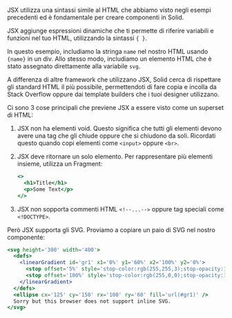 JSX utilizza una sintassi simile al HTML che abbiamo visto negli esempi precedenti ed è fondamentale
per creare componenti in Solid.

JSX aggiunge espressioni dinamiche che ti permette di riferire variabili e funzioni nel tuo HTML,
utilizzando la sintassi `{ }`.

In questo esempio, includiamo la stringa `name` nel nostro HTML usando `{name}` in un div.
Allo stesso modo, includiamo un elemento HTML che è stato assegnato direttamente alla variabile `svg`.

A differenza di altre framework che utilizzano JSX, Solid cerca di rispettare gli standard HTML
il più possibile, permettendoti di fare copia e incolla da Stack Overflow oppure dai template builders che i tuoi designer utilizzano.

Ci sono 3 cose principali che previene JSX a essere visto come un superset di HTML:

1. JSX non ha elementi void. Questo significa che tutti gli elementi devono avere una tag che gli chiude oppure
   che si chiudono da soli. Ricordati questo quando copi elementi come `<input>` oppure `<br>`.

2. JSX deve ritornare un solo elemento. Per rappresentare più elementi insieme, utilizza un Fragment:

   ```jsx
   <>
     <h1>Title</h1>
     <p>Some Text</p>
   </>
   ```

3. JSX non sopporta commenti HTML `<!--...-->` oppure tag speciali come `<!DOCTYPE>`.

Però JSX supporta gli SVG. Proviamo a copiare un paio di SVG nel nostro componente:

```jsx
<svg height='300' width='400'>
  <defs>
    <linearGradient id='gr1' x1='0%' y1='60%' x2='100%' y2='0%'>
      <stop offset='5%' style='stop-color:rgb(255,255,3);stop-opacity:1' />
      <stop offset='100%' style='stop-color:rgb(255,0,0);stop-opacity:1' />
    </linearGradient>
  </defs>
  <ellipse cx='125' cy='150' rx='100' ry='60' fill='url(#gr1)' />
  Sorry but this browser does not support inline SVG.
</svg>
```

